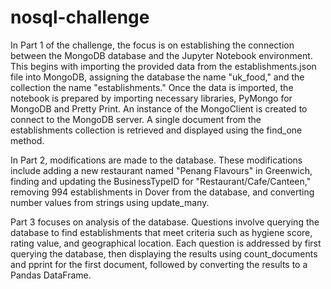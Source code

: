 # nosql-challenge
In Part 1 of the challenge, the focus is on establishing the connection between the MongoDB database and the Jupyter Notebook environment. This begins with importing the provided data from the establishments.json file into MongoDB, assigning the database the name "uk_food," and the collection the name "establishments." Once the data is imported, the notebook is prepared by importing necessary libraries, PyMongo for MongoDB and Pretty Print. An instance of the MongoClient is created to connect to the MongoDB server.  A single document from the establishments collection is retrieved and displayed using the find_one method.

In Part 2, modifications are made to the database. These modifications include adding a new restaurant named "Penang Flavours" in Greenwich, finding and updating the BusinessTypeID for "Restaurant/Cafe/Canteen," removing 994 establishments in Dover from the database, and converting number values from strings using update_many.

Part 3 focuses on analysis of the database. Questions involve querying the database to find establishments that meet criteria such as hygiene score, rating value, and geographical location. Each question is addressed by first querying the database, then displaying the results using count_documents and pprint for the first document, followed by converting the results to a Pandas DataFrame. 





